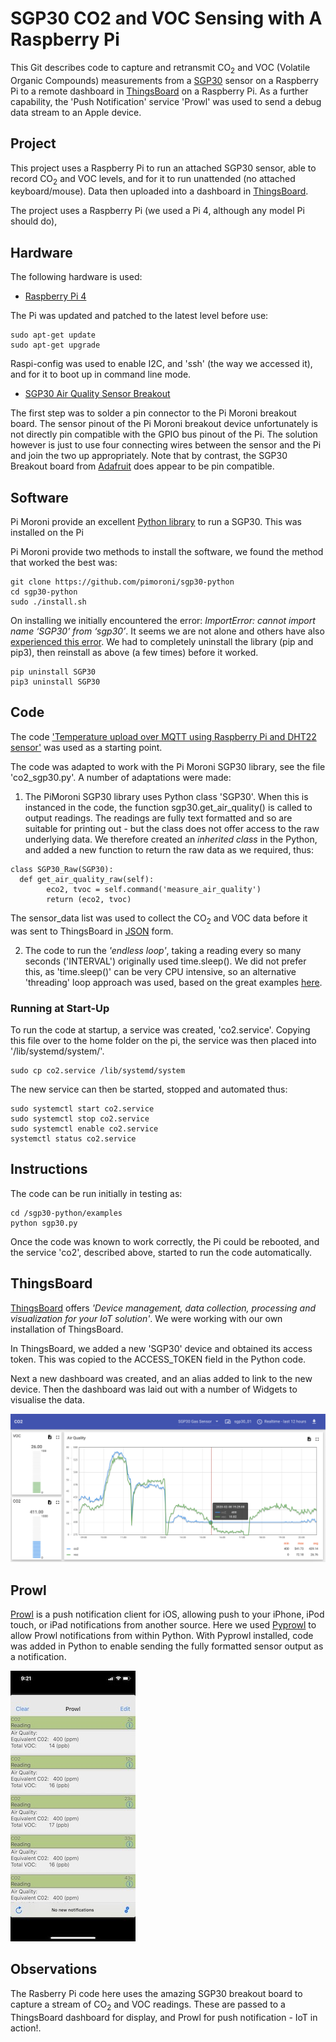 # SGP30 CO2 and VOC Sensing with A Raspberry Pi
 This Git describes code to capture and retransmit CO<sub>2</sub> and VOC (Volatile Organic Compounds) measurements from a [SGP30](https://www.sensirion.com/fileadmin/user_upload/customers/sensirion/Dokumente/0_Datasheets/Gas/Sensirion_Gas_Sensors_SGP30_Datasheet.pdf) sensor on a Raspberry Pi to a remote dashboard in [ThingsBoard](https://thingsboard.io/) on a Raspberry Pi. As a further capability, the 'Push Notification' service 'Prowl' was used to send a debug data stream to an Apple device.

 ## Project
 This project uses a Raspberry Pi to run an attached SGP30 sensor, able to record CO<sub>2</sub> and VOC levels, and for it to run unattended (no attached keyboard/mouse). Data then uploaded into a dashboard in [ThingsBoard](https://thingsboard.io/).

 The project uses a Raspberry Pi (we used a Pi 4, although any model Pi should do),
 ## Hardware
 The following hardware is used:
 - [Raspberry Pi 4](https://www.raspberrypi.org/products/raspberry-pi-4-model-b/)

 The Pi was updated and patched to the latest level before use:
 ```
 sudo apt-get update
 sudo apt-get upgrade
 ```
 Raspi-config was used to enable I2C, and 'ssh' (the way we accessed it), and for it to boot up in command line mode.

 - [SGP30 Air Quality Sensor Breakout](https://shop.pimoroni.com/products/sgp30-air-quality-sensor-breakout)

 The first step was to solder a pin connector to the Pi Moroni breakout board. The sensor pinout of the Pi Moroni breakout device unfortunately is not directly pin compatible with the GPIO bus pinout of the Pi. The solution however is just to use four connecting wires between the sensor and the Pi and join the two up appropriately. Note that by contrast, the SGP30 Breakout board from [Adafruit](https://www.adafruit.com/product/3709) does appear to be pin compatible.

 ## Software
 Pi Moroni provide an excellent [Python library](https://github.com/pimoroni/sgp30-python) to run a SGP30. This was installed on the Pi

 Pi Moroni provide two methods to install the software, we found the method that worked the best was:
```
git clone https://github.com/pimoroni/sgp30-python
cd sgp30-python
sudo ./install.sh
```
On installing we initially encountered the error: *ImportError: cannot import name ‘SGP30’ from ‘sgp30’*. It seems we are not alone and others have also [experienced this error](https://forums.pimoroni.com/t/importerror-cannot-import-name-sgp30-from-sgp30/12261). We had to completely uninstall the library (pip and pip3), then reinstall as above (a few times) before it worked.
```
pip uninstall SGP30
pip3 uninstall SGP30
```

 ## Code
 The code ['Temperature upload over MQTT using Raspberry Pi and DHT22 sensor'](https://thingsboard.io/docs/samples/raspberry/temperature/) was used as a starting point.

 The code was adapted to work with the Pi Moroni SGP30 library, see the file 'co2_sgp30.py'. A number of adaptations were made:

 1. The PiMoroni SGP30 library uses Python class 'SGP30'. When this is instanced in the code, the function sgp30.get_air_quality() is called to output readings. The readings are fully text formatted and so are suitable for printing out - but the class does not offer access to the raw underlying data. We therefore created an *inherited class* in the Python, and added a new function to return the raw data as we required, thus:
 ```
 class SGP30_Raw(SGP30):
   def get_air_quality_raw(self):
         eco2, tvoc = self.command('measure_air_quality')
         return (eco2, tvoc)
```
The sensor_data list was used to collect the CO<sub>2</sub> and VOC data before it was sent to ThingsBoard in [JSON](https://docs.python.org/3/library/json.html) form.

2. The code to run the *'endless loop'*, taking a reading every so many seconds ('INTERVAL') originally used time.sleep(). We did not prefer this, as 'time.sleep()' can be very CPU intensive, so an alternative 'threading' loop approach was used, based on the great examples [here](https://realpython.com/intro-to-python-threading/).

 ### Running at Start-Up
 To run the code at startup, a service was created, 'co2.service'. Copying this file over to the home folder on the pi, the service was then placed into '/lib/systemd/system/'.
 ```
 sudo cp co2.service /lib/systemd/system
 ```
 The new service can then be started, stopped and automated thus:
 ```
 sudo systemctl start co2.service
 sudo systemctl stop co2.service
 sudo systemctl enable co2.service
 systemctl status co2.service
 ```

 ## Instructions
 The code can be run initially in testing as:
 ```
 cd /sgp30-python/examples
 python sgp30.py
 ```

 Once the code was known to work correctly, the Pi could be rebooted, and the service 'co2', described above, started to run the code automatically.

 ## ThingsBoard
 [ThingsBoard](https://thingsboard.io/) offers *'Device management, data collection, processing and visualization for your IoT solution'*. We were working with our own installation of ThingsBoard.

 In ThingsBoard, we added a new 'SGP30' device and obtained its access token. This was copied to the ACCESS_TOKEN field in the Python code.

 Next a new dashboard was created, and an alias added to link to the new device. Then the dashboard was laid out with a number of Widgets to visualise the data.

 ![dashboard](https://github.com/rendzina/sgp30/blob/master/images/sgp30_dashboard.png "SGP30 ThingsBoard dashboard")

 ## Prowl
 [Prowl](https://www.prowlapp.com) is a push notification client for iOS, allowing push to your iPhone, iPod touch, or iPad notifications from another source. Here we used [Pyprowl](https://pypi.org/project/pyprowl/) to allow Prowl notifications from within Python. With Pyprowl installed, code was added in Python to enable sending the fully formatted sensor output as a notification.

 ![Prowl](https://github.com/rendzina/sgp30/blob/master/images/prowl_ios_notification_thmb.jpg "Prowl notification")

 ## Observations
 The Rasberry Pi code here uses the amazing SGP30 breakout board to capture a stream of CO<sub>2</sub> and VOC readings. These are passed to a ThingsBoard dashboard for display, and Prowl for push notification - IoT in action!.
